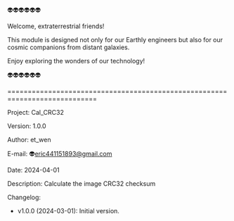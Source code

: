 👽👽👽👽👽👽 

Welcome, extraterrestrial friends! 

This module is designed not only for our Earthly engineers but also for our cosmic companions from distant galaxies. 

Enjoy exploring the wonders of our technology! 

👽👽👽👽👽👽 

============================================================================

Project: Cal_CRC32

Version: 1.0.0

Author:  et_wen 

E-mail:  👽<eric441151893@gmail.com>

Date: 2024-04-01

Description:
Calculate the image CRC32 checksum

Changelog:
-   v1.0.0 (2024-03-01):
        Initial version.
